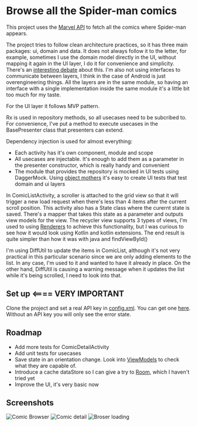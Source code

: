 Browse all the Spider-man comics
================================
This project uses the [Marvel API](http://developer.marvel.com/documentation/getting_started) to fetch all the comics where Spider-man appears.

The project tries to follow clean architecture practices, so it has three main packages: ui, domain and data. It does not always follow it to the letter, for example, sometimes I use the domain model directly in the UI, without mapping it again in the UI layer, I do it for convenience and simplicity. 
There's an [interesting debate](https://softwareengineering.stackexchange.com/questions/303478/uncle-bobs-clean-architecture-an-entity-model-class-for-each-layer) about this. I'm also not using interfaces to communicate between layers, I think in the case of Android is just overengineering things. 
All the layers are in the same module, so having an interface with a single implementation inside the same module it's a little bit too much for my taste.

For the UI layer it follows MVP pattern.

Rx is used in repository methods, so all usecases need to be subcribed to. For convenience, I've put a method to execute usecases in the BasePresenter class that presenters can extend.


Dependency injection is used for almost everything:
  - Each activity has it's own component, module and scope
  - All usecases are injectable. It's enough to add them as a parameter in the presenter constructor, which is really handy and convenient
  - The module that provides the repository is mocked in UI tests using DaggerMock. Using [object mothers](https://martinfowler.com/bliki/ObjectMother.html) it's easy to create UI tests that test domain and ui layers

In ComicListActivity, a scroller is attached to the grid view so that it will trigger a new load request when there's less than 4 items after the current scroll position. 
This activity also has a State class where the curernt state is saved. There's a mapper that takes this state as a parameter and outputs view models for the view.
The recycler view supports 3 types of views, I'm used to using [Renderers](https://github.com/pedrovgs/Renderers) to achieve this functionality, but I was curious to see how it would look using Kotlin and kotlin extensions. The end result is quite simpler than how it was with java and findViewById()

I'm using DiffUtil to update the items in ComicList, although it's not very practical in this particular scenario since we are only adding elements to the list. In any case, I'm used to it and wanted to have it already in place. On the other hand, DiffUtil is causing a warning message when it updates the list while it's being scrolled, I need to look into that.

Set up    <==== VERY IMPORTANT
------

Clone the project and set a real API key in [config.xml](app/src/main/res/common/values/config.xml). You can get one [here](http://developer.marvel.com/documentation/getting_started). 
Without an API key you will only see the error state.

Roadmap
-------
- Add more tests for ComicDetailActivity
- Add unit tests for usecases
- Save state in an orientation change. Look into [ViewModels](https://developer.android.com/topic/libraries/architecture/viewmodel) to check what they are capable of.
- Introduce a cache dataStore so I can give a try to [Room](https://developer.android.com/topic/libraries/architecture/room), which I haven't tried yet
- Improve the UI, it's very basic now


Screenshots
-----------
![Comic Browser](/../master/screenshots/comic_browser.png?raw=true "Comic broser")
![Comic detail](/../master/screenshots/comic_detail.png?raw=true "Comic detail")
![Broser loading](/../master/screenshots/browser_loading.png?raw=true "Browser loading")
